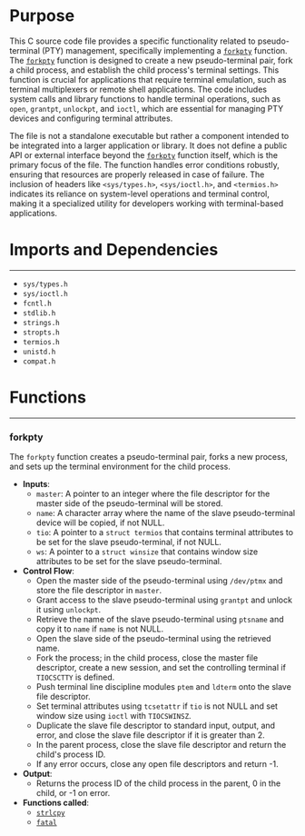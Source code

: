 # Purpose
This C source code file provides a specific functionality related to pseudo-terminal (PTY) management, specifically implementing a [`forkpty`](#forkpty) function. The [`forkpty`](#forkpty) function is designed to create a new pseudo-terminal pair, fork a child process, and establish the child process's terminal settings. This function is crucial for applications that require terminal emulation, such as terminal multiplexers or remote shell applications. The code includes system calls and library functions to handle terminal operations, such as `open`, `grantpt`, `unlockpt`, and `ioctl`, which are essential for managing PTY devices and configuring terminal attributes.

The file is not a standalone executable but rather a component intended to be integrated into a larger application or library. It does not define a public API or external interface beyond the [`forkpty`](#forkpty) function itself, which is the primary focus of the file. The function handles error conditions robustly, ensuring that resources are properly released in case of failure. The inclusion of headers like `<sys/types.h>`, `<sys/ioctl.h>`, and `<termios.h>` indicates its reliance on system-level operations and terminal control, making it a specialized utility for developers working with terminal-based applications.
# Imports and Dependencies

---
- `sys/types.h`
- `sys/ioctl.h`
- `fcntl.h`
- `stdlib.h`
- `strings.h`
- `stropts.h`
- `termios.h`
- `unistd.h`
- `compat.h`


# Functions

---
### forkpty<!-- {{#callable:forkpty}} -->
The `forkpty` function creates a pseudo-terminal pair, forks a new process, and sets up the terminal environment for the child process.
- **Inputs**:
    - `master`: A pointer to an integer where the file descriptor for the master side of the pseudo-terminal will be stored.
    - `name`: A character array where the name of the slave pseudo-terminal device will be copied, if not NULL.
    - `tio`: A pointer to a `struct termios` that contains terminal attributes to be set for the slave pseudo-terminal, if not NULL.
    - `ws`: A pointer to a `struct winsize` that contains window size attributes to be set for the slave pseudo-terminal.
- **Control Flow**:
    - Open the master side of the pseudo-terminal using `/dev/ptmx` and store the file descriptor in `master`.
    - Grant access to the slave pseudo-terminal using `grantpt` and unlock it using `unlockpt`.
    - Retrieve the name of the slave pseudo-terminal using `ptsname` and copy it to `name` if `name` is not NULL.
    - Open the slave side of the pseudo-terminal using the retrieved name.
    - Fork the process; in the child process, close the master file descriptor, create a new session, and set the controlling terminal if `TIOCSCTTY` is defined.
    - Push terminal line discipline modules `ptem` and `ldterm` onto the slave file descriptor.
    - Set terminal attributes using `tcsetattr` if `tio` is not NULL and set window size using `ioctl` with `TIOCSWINSZ`.
    - Duplicate the slave file descriptor to standard input, output, and error, and close the slave file descriptor if it is greater than 2.
    - In the parent process, close the slave file descriptor and return the child's process ID.
    - If any error occurs, close any open file descriptors and return -1.
- **Output**:
    - Returns the process ID of the child process in the parent, 0 in the child, or -1 on error.
- **Functions called**:
    - [`strlcpy`](strlcpy.c.driver.md#strlcpy)
    - [`fatal`](../log.c.driver.md#fatal)


